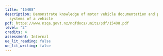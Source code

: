 ```yaml
---
title: "15408"
description: Demonstrate knowledge of motor vehicle documentation and primary
  systems of a vehicle
pdf: https://www.nzqa.govt.nz/nqfdocs/units/pdf/15408.pdf
level: "2"
credits: 4
assessment: Internal
ue_lit_reading: false
ue_lit_writing: false
---
```

